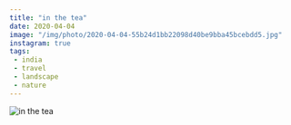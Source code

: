 ```yaml
---
title: "in the tea"
date: 2020-04-04
image: "/img/photo/2020-04-04-55b24d1bb22098d40be9bba45bcebdd5.jpg"
instagram: true
tags:
 - india
 - travel
 - landscape
 - nature
---
```


![in the tea](/img/photo/2020-04-04-55b24d1bb22098d40be9bba45bcebdd5.jpg)
